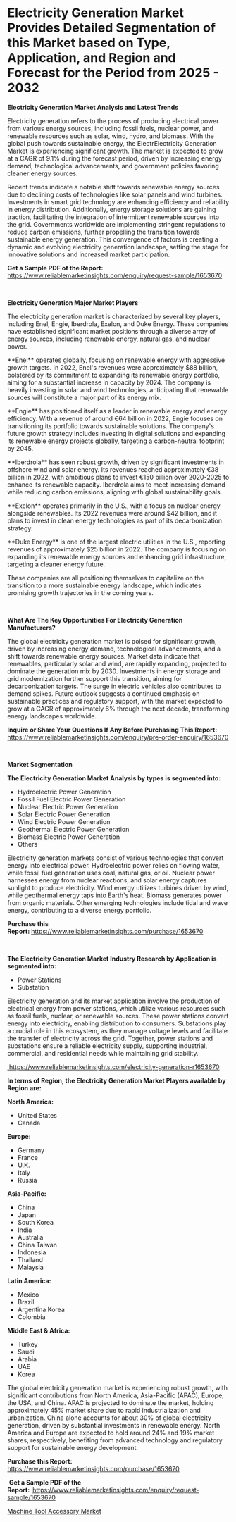 <p><h1>Electricity Generation Market Provides Detailed Segmentation of this Market based on Type, Application, and Region and Forecast for the Period from 2025 - 2032</h1></p><p><strong>Electricity Generation Market Analysis and Latest Trends</strong></p>
<p><p>Electricity generation refers to the process of producing electrical power from various energy sources, including fossil fuels, nuclear power, and renewable resources such as solar, wind, hydro, and biomass. With the global push towards sustainable energy, the ElectrElectricity Generation Market is experiencing significant growth. The market is expected to grow at a CAGR of 9.1% during the forecast period, driven by increasing energy demand, technological advancements, and government policies favoring cleaner energy sources.</p><p>Recent trends indicate a notable shift towards renewable energy sources due to declining costs of technologies like solar panels and wind turbines. Investments in smart grid technology are enhancing efficiency and reliability in energy distribution. Additionally, energy storage solutions are gaining traction, facilitating the integration of intermittent renewable sources into the grid. Governments worldwide are implementing stringent regulations to reduce carbon emissions, further propelling the transition towards sustainable energy generation. This convergence of factors is creating a dynamic and evolving electricity generation landscape, setting the stage for innovative solutions and increased market participation.</p></p>
<p><strong>Get a Sample PDF of the Report:&nbsp;</strong> <a href="https://www.reliablemarketinsights.com/enquiry/request-sample/1653670?utm_campaign=3013&utm_medium=2&utm_source=Github&utm_content=ia&utm_term=05032025&utm_id=electricity-generation">https://www.reliablemarketinsights.com/enquiry/request-sample/1653670</a></p>
<p>&nbsp;</p>
<p><strong>Electricity Generation Major Market Players</strong></p>
<p><p>The electricity generation market is characterized by several key players, including Enel, Engie, Iberdrola, Exelon, and Duke Energy. These companies have established significant market positions through a diverse array of energy sources, including renewable energy, natural gas, and nuclear power.</p><p>**Enel** operates globally, focusing on renewable energy with aggressive growth targets. In 2022, Enel's revenues were approximately $88 billion, bolstered by its commitment to expanding its renewable energy portfolio, aiming for a substantial increase in capacity by 2024. The company is heavily investing in solar and wind technologies, anticipating that renewable sources will constitute a major part of its energy mix.</p><p>**Engie** has positioned itself as a leader in renewable energy and energy efficiency. With a revenue of around €64 billion in 2022, Engie focuses on transitioning its portfolio towards sustainable solutions. The company's future growth strategy includes investing in digital solutions and expanding its renewable energy projects globally, targeting a carbon-neutral footprint by 2045.</p><p>**Iberdrola** has seen robust growth, driven by significant investments in offshore wind and solar energy. Its revenues reached approximately €38 billion in 2022, with ambitious plans to invest €150 billion over 2020-2025 to enhance its renewable capacity. Iberdrola aims to meet increasing demand while reducing carbon emissions, aligning with global sustainability goals.</p><p>**Exelon** operates primarily in the U.S., with a focus on nuclear energy alongside renewables. Its 2022 revenues were around $42 billion, and it plans to invest in clean energy technologies as part of its decarbonization strategy.</p><p>**Duke Energy** is one of the largest electric utilities in the U.S., reporting revenues of approximately $25 billion in 2022. The company is focusing on expanding its renewable energy sources and enhancing grid infrastructure, targeting a cleaner energy future.</p><p>These companies are all positioning themselves to capitalize on the transition to a more sustainable energy landscape, which indicates promising growth trajectories in the coming years.</p></p>
<p>&nbsp;</p>
<p><strong>What Are The Key Opportunities For Electricity Generation Manufacturers?</strong></p>
<p><p>The global electricity generation market is poised for significant growth, driven by increasing energy demand, technological advancements, and a shift towards renewable energy sources. Market data indicate that renewables, particularly solar and wind, are rapidly expanding, projected to dominate the generation mix by 2030. Investments in energy storage and grid modernization further support this transition, aiming for decarbonization targets. The surge in electric vehicles also contributes to demand spikes. Future outlook suggests a continued emphasis on sustainable practices and regulatory support, with the market expected to grow at a CAGR of approximately 6% through the next decade, transforming energy landscapes worldwide.</p></p>
<p><strong>Inquire or Share Your Questions If Any Before Purchasing This Report:</strong> <a href="https://www.reliablemarketinsights.com/enquiry/pre-order-enquiry/1653670?utm_campaign=3013&utm_medium=2&utm_source=Github&utm_content=ia&utm_term=05032025&utm_id=electricity-generation">https://www.reliablemarketinsights.com/enquiry/pre-order-enquiry/1653670</a></p>
<p>&nbsp;</p>
<p><strong>Market Segmentation</strong></p>
<p><strong>The Electricity Generation Market Analysis by types is segmented into:</strong></p>
<p><ul><li>Hydroelectric Power Generation</li><li>Fossil Fuel Electric Power Generation</li><li>Nuclear Electric Power Generation</li><li>Solar Electric Power Generation</li><li>Wind Electric Power Generation</li><li>Geothermal Electric Power Generation</li><li>Biomass Electric Power Generation</li><li>Others</li></ul></p>
<p><p>Electricity generation markets consist of various technologies that convert energy into electrical power. Hydroelectric power relies on flowing water, while fossil fuel generation uses coal, natural gas, or oil. Nuclear power harnesses energy from nuclear reactions, and solar energy captures sunlight to produce electricity. Wind energy utilizes turbines driven by wind, while geothermal energy taps into Earth's heat. Biomass generates power from organic materials. Other emerging technologies include tidal and wave energy, contributing to a diverse energy portfolio.</p></p>
<p><strong>Purchase this Report:&nbsp;</strong><a href="https://www.reliablemarketinsights.com/purchase/1653670?utm_campaign=3013&utm_medium=2&utm_source=Github&utm_content=ia&utm_term=05032025&utm_id=electricity-generation">https://www.reliablemarketinsights.com/purchase/1653670</a></p>
<p>&nbsp;</p>
<p><strong>The Electricity Generation Market Industry Research by Application is segmented into:</strong></p>
<p><ul><li>Power Stations</li><li>Substation</li></ul></p>
<p><p>Electricity generation and its market application involve the production of electrical energy from power stations, which utilize various resources such as fossil fuels, nuclear, or renewable sources. These power stations convert energy into electricity, enabling distribution to consumers. Substations play a crucial role in this ecosystem, as they manage voltage levels and facilitate the transfer of electricity across the grid. Together, power stations and substations ensure a reliable electricity supply, supporting industrial, commercial, and residential needs while maintaining grid stability.</p></p>
<p><a href="https://www.reliablemarketinsights.com/electricity-generation-r1653670?utm_campaign=3013&utm_medium=2&utm_source=Github&utm_content=ia&utm_term=05032025&utm_id=electricity-generation">&nbsp;https://www.reliablemarketinsights.com/electricity-generation-r1653670</a></p>
<p><strong>In terms of Region, the Electricity Generation Market Players available by Region are:</strong></p>
<p>
    <p> <strong> North America: </strong>
        <ul>
            <li>United States</li>
            <li>Canada</li>
        </ul>
        </p> 
    <p> <strong> Europe: </strong>
        <ul>
            <li>Germany</li>
            <li>France</li>
            <li>U.K.</li>
            <li>Italy</li>
            <li>Russia</li>
        </ul>
        </p> 
    <p> <strong> Asia-Pacific: </strong>
        <ul>
            <li>China</li>
            <li>Japan</li>
            <li>South Korea</li>
            <li>India</li>
            <li>Australia</li>
            <li>China Taiwan</li>
            <li>Indonesia</li>
            <li>Thailand</li>
            <li>Malaysia</li>
        </ul>
        </p> 
    <p> <strong> Latin America: </strong>
        <ul>
            <li>Mexico</li>
            <li>Brazil</li>
            <li>Argentina Korea</li>
            <li>Colombia</li>
        </ul>
        </p> 
    <p> <strong> Middle East & Africa: </strong>
        <ul>
            <li>Turkey</li>
            <li>Saudi</li>
            <li>Arabia</li>
            <li>UAE</li>
            <li>Korea</li>
        </ul>
    </p>
    </p>
<p><p>The global electricity generation market is experiencing robust growth, with significant contributions from North America, Asia-Pacific (APAC), Europe, the USA, and China. APAC is projected to dominate the market, holding approximately 45% market share due to rapid industrialization and urbanization. China alone accounts for about 30% of global electricity generation, driven by substantial investments in renewable energy. North America and Europe are expected to hold around 24% and 19% market shares, respectively, benefiting from advanced technology and regulatory support for sustainable energy development.</p></p>
<p><strong>Purchase this Report: </strong><a href="https://www.reliablemarketinsights.com/purchase/1653670?utm_campaign=3013&utm_medium=2&utm_source=Github&utm_content=ia&utm_term=05032025&utm_id=electricity-generation">https://www.reliablemarketinsights.com/purchase/1653670</a></p>
<p>&nbsp;<strong>Get a Sample PDF of the Report:&nbsp;&nbsp;</strong><a href="https://www.reliablemarketinsights.com/enquiry/request-sample/1653670?utm_campaign=3013&utm_medium=2&utm_source=Github&utm_content=ia&utm_term=05032025&utm_id=electricity-generation">https://www.reliablemarketinsights.com/enquiry/request-sample/1653670</a></p>
<p><strong></strong></p>
<p><p><a href="https://github.com/scaseiargas/Market-Research-Report-List-1/blob/main/machine-tool-accessory-market.md?utm_campaign=3013&utm_medium=2&utm_source=Github&utm_content=ia&utm_term=05032025&utm_id=electricity-generation">Machine Tool Accessory Market</a></p></p>